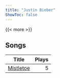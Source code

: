 ```yaml
---
title: "Justin Bieber"
ShowToc: false
---
```


{{< more >}}

## Songs
Title | Plays 
----- | -----: 
[Mistletoe](/songs/mistletoe) | 5

